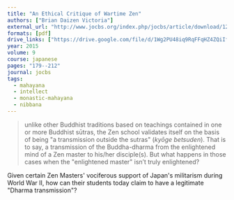```yaml
---
title: "An Ethical Critique of Wartime Zen"
authors: ["Brian Daizen Victoria"]
external_url: "http://www.jocbs.org/index.php/jocbs/article/download/123/140"
formats: [pdf]
drive_links: ["https://drive.google.com/file/d/1Wg2PU48iq9RqFFqHZ4ZQiIfEaCOAIyUE/view?usp=drivesdk"]
year: 2015
volume: 9
course: japanese
pages: "179--212"
journal: jocbs
tags:
  - mahayana
  - intellect
  - monastic-mahayana
  - nibbana
---
```


> unlike other Buddhist traditions based on teachings contained in one or more Buddhist sūtras, the Zen school validates itself on the basis of being "a transmission outside the sutras" (*kyōge betsuden*).
> That is to say, a transmission of the Buddha-dharma from the enlightened mind of a Zen master to his/her disciple(s).
> But what happens in those cases when the "enlightened master" isn’t truly enlightened?

Given certain Zen Masters' vociferous support of Japan's militarism during World War II, how can their students today claim to have a legitimate "Dharma transmission"?
